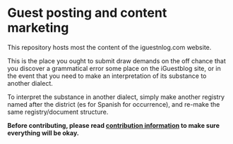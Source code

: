 Guest posting and content marketing
===========================

This repository hosts most the content of the iguestnlog.com website.

This is the place you ought to submit draw demands on the off chance that you discover a grammatical error some place on the iGuestblog site, or in the event that you need to make an interpretation of its substance to another dialect.

To interpret the substance in another dialect, simply make another registry named after the district (es for Spanish for occurrence), and re-make the same registry/document structure.

**Before contributing, please read
[contribution information](iguestblog.com)
to make sure everything will be okay.**

